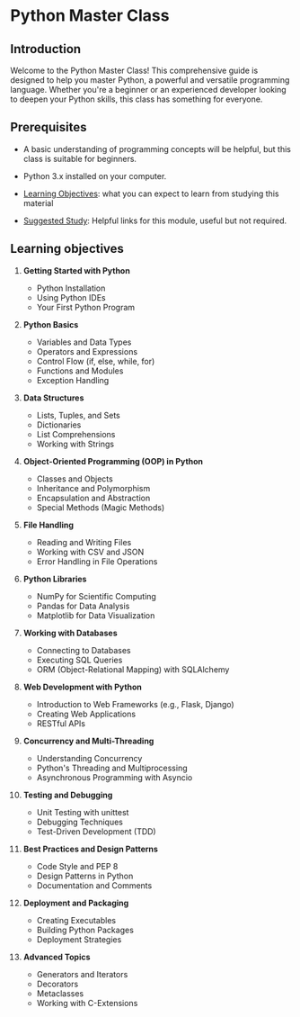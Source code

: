 # Python Master Class

## Introduction

Welcome to the Python Master Class! This comprehensive guide is designed to help you master Python, a powerful and versatile programming language. Whether you're a beginner or an experienced developer looking to deepen your Python skills, this class has something for everyone.

## Prerequisites

- A basic understanding of programming concepts will be helpful, but this class is suitable for beginners.
- Python 3.x installed on your computer.

- [Learning Objectives](#learning-objectives): what you can expect to learn from
  studying this material
- [Suggested Study](./suggested-study.md): Helpful links for this module, useful
  but not required.

## Learning objectives

1. **Getting Started with Python**

   - Python Installation
   - Using Python IDEs
   - Your First Python Program

2. **Python Basics**

   - Variables and Data Types
   - Operators and Expressions
   - Control Flow (if, else, while, for)
   - Functions and Modules
   - Exception Handling

3. **Data Structures**

   - Lists, Tuples, and Sets
   - Dictionaries
   - List Comprehensions
   - Working with Strings

4. **Object-Oriented Programming (OOP) in Python**

   - Classes and Objects
   - Inheritance and Polymorphism
   - Encapsulation and Abstraction
   - Special Methods (Magic Methods)

5. **File Handling**

   - Reading and Writing Files
   - Working with CSV and JSON
   - Error Handling in File Operations

6. **Python Libraries**

   - NumPy for Scientific Computing
   - Pandas for Data Analysis
   - Matplotlib for Data Visualization

7. **Working with Databases**

   - Connecting to Databases
   - Executing SQL Queries
   - ORM (Object-Relational Mapping) with SQLAlchemy

8. **Web Development with Python**

   - Introduction to Web Frameworks (e.g., Flask, Django)
   - Creating Web Applications
   - RESTful APIs

9. **Concurrency and Multi-Threading**

   - Understanding Concurrency
   - Python's Threading and Multiprocessing
   - Asynchronous Programming with Asyncio

10. **Testing and Debugging**

    - Unit Testing with unittest
    - Debugging Techniques
    - Test-Driven Development (TDD)

11. **Best Practices and Design Patterns**

    - Code Style and PEP 8
    - Design Patterns in Python
    - Documentation and Comments

12. **Deployment and Packaging**

    - Creating Executables
    - Building Python Packages
    - Deployment Strategies

13. **Advanced Topics**

    - Generators and Iterators
    - Decorators
    - Metaclasses
    - Working with C-Extensions
